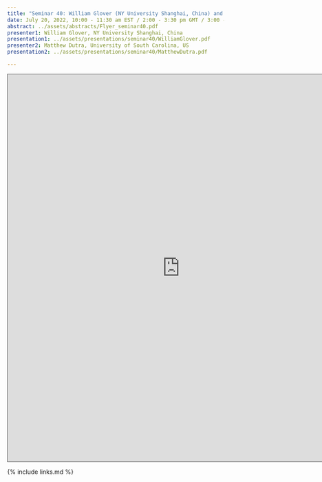 ```yaml
---
title: "Seminar 40: William Glover (NY University Shanghai, China) and Matthew Dutra (University of South Carolina, US)"
date: July 20, 2022, 10:00 - 11:30 am EST / 2:00 - 3:30 pm GMT / 3:00 - 4:30 BST
abstract: ../assets/abstracts/Flyer_seminar40.pdf
presenter1: William Glover, NY University Shanghai, China
presentation1: ../assets/presentations/seminar40/WilliamGlover.pdf
presenter2: Matthew Dutra, University of South Carolina, US
presentation2: ../assets/presentations/seminar40/MatthewDutra.pdf

---
```


<iframe src="https://ub.hosted.panopto.com/Panopto/Pages/Embed.aspx?id=32381a42-11e3-4595-ab9d-aed8010a9b6b
&autoplay=false&offerviewer=true&showtitle=true&showbrand=true&captions=false&interactivity=all" height="900" width="800" 
style="border: 1px solid #464646;" allowfullscreen allow="autoplay"></iframe>

{% include links.md %}


